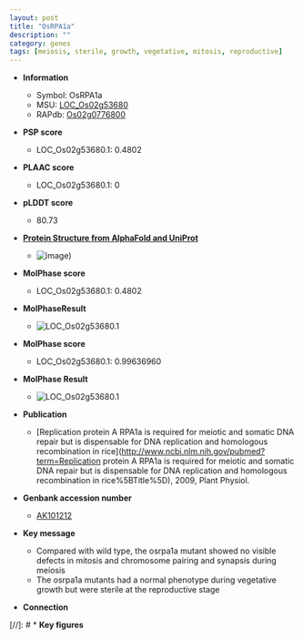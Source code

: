 ```yaml
---
layout: post
title: "OsRPA1a"
description: ""
category: genes
tags: [meiosis, sterile, growth, vegetative, mitosis, reproductive]
---
```


* **Information**  
    + Symbol: OsRPA1a  
    + MSU: [LOC_Os02g53680](http://rice.plantbiology.msu.edu/cgi-bin/ORF_infopage.cgi?orf=LOC_Os02g53680)  
    + RAPdb: [Os02g0776800](http://rapdb.dna.affrc.go.jp/viewer/gbrowse_details/irgsp1?name=Os02g0776800)  

* **PSP score**  
    + LOC_Os02g53680.1: 0.4802 

* **PLAAC score**  
    + LOC_Os02g53680.1: 0 

* **pLDDT score**
    + 80.73

* **[Protein Structure from AlphaFold and UniProt](https://www.uniprot.org/uniprotkb/Q6YZ49/entry#structure)**
    + ![image](https://ricepsp.github.io/images/Q6/AF-Q6YZ49-F1.png))

* **MolPhase score**
    + LOC_Os02g53680.1: 0.4802

* **MolPhaseResult**
    + ![LOC_Os02g53680.1](https://ricepsp.github.io/pictures/LOC_Os02g/LOC_Os02g53680.1.png)

* **MolPhase score**
    + LOC_Os02g53680.1: 0.99636960

* **MolPhase Result**
    + ![LOC_Os02g53680.1](https://304243504.github.io/Pictures/LOC_Os02g/LOC_Os02g53680.1.png)

* **Publication**  
    + [Replication protein A RPA1a is required for meiotic and somatic DNA repair but is dispensable for DNA replication and homologous recombination in rice](http://www.ncbi.nlm.nih.gov/pubmed?term=Replication protein A RPA1a is required for meiotic and somatic DNA repair but is dispensable for DNA replication and homologous recombination in rice%5BTitle%5D), 2009, Plant Physiol.

* **Genbank accession number**  
    + [AK101212](http://www.ncbi.nlm.nih.gov/nuccore/AK101212)

* **Key message**  
    + Compared with wild type, the osrpa1a mutant showed no visible defects in mitosis and chromosome pairing and synapsis during meiosis
    + The osrpa1a mutants had a normal phenotype during vegetative growth but were sterile at the reproductive stage

* **Connection**  

[//]: # * **Key figures**  


